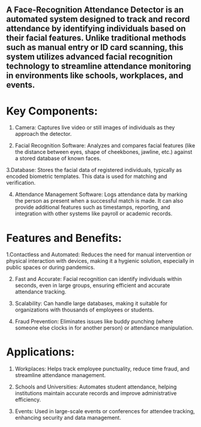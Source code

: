## A Face-Recognition Attendance Detector is an automated system designed to track and record attendance by identifying individuals based on their facial features. Unlike traditional methods such as manual entry or ID card scanning, this system utilizes advanced facial recognition technology to streamline attendance monitoring in environments like schools, workplaces, and events.

# Key Components:

1. Camera: Captures live video or still images of individuals as they approach the detector.
   
2. Facial Recognition Software: Analyzes and compares facial features (like the distance between eyes, shape of cheekbones, jawline, etc.) against a stored database of known faces.
   
3.Database: Stores the facial data of registered individuals, typically as encoded biometric templates. This data is used for matching and verification.

4. Attendance Management Software: Logs attendance data by marking the person as present when a successful match is made. It can also provide additional features such as timestamps, reporting, and integration with other systems like payroll or academic records.


# Features and Benefits:

1.Contactless and Automated: Reduces the need for manual intervention or physical interaction with devices, making it a hygienic solution, especially in public spaces or during pandemics.

2. Fast and Accurate: Facial recognition can identify individuals within seconds, even in large groups, ensuring efficient and accurate attendance tracking.

3. Scalability: Can handle large databases, making it suitable for organizations with thousands of employees or students.

4. Fraud Prevention: Eliminates issues like buddy punching (where someone else clocks in for another person) or attendance manipulation.

# Applications:
1. Workplaces: Helps track employee punctuality, reduce time fraud, and streamline attendance management.

2. Schools and Universities: Automates student attendance, helping institutions maintain accurate records and improve administrative efficiency.

3. Events: Used in large-scale events or conferences for attendee tracking, enhancing security and data management.

